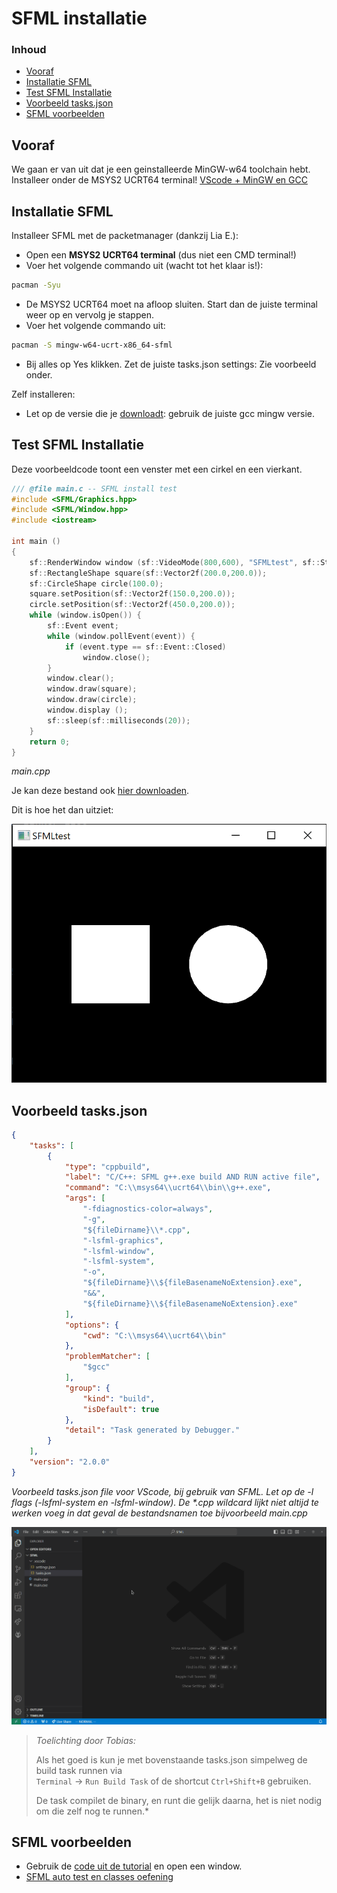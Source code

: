 # SFML installatie[](title-id) <!-- omit in toc -->

### Inhoud[](toc-id) <!-- omit in toc -->

- [Vooraf](#vooraf)
- [Installatie SFML](#installatie-sfml)
- [Test SFML Installatie](#test-sfml-installatie)
- [Voorbeeld tasks.json](#voorbeeld-tasksjson)
- [SFML voorbeelden](#sfml-voorbeelden)

## Vooraf

We gaan er van uit dat je een geinstalleerde MinGW-w64 toolchain hebt. Installeer onder de MSYS2 UCRT64 terminal!
[VScode + MinGW en GCC](https://code.visualstudio.com/docs/cpp/config-mingw)

## Installatie SFML

Installeer SFML met de packetmanager (dankzij Lia E.):

- Open een **MSYS2 UCRT64 terminal** (dus niet een CMD terminal!)
- Voer het volgende commando uit (wacht tot het klaar is!):

```bash
pacman -Syu
```
- De MSYS2 UCRT64 moet na afloop sluiten. Start dan de juiste terminal weer op en vervolg je stappen.
- Voer het volgende commando uit:

```bash
pacman -S mingw-w64-ucrt-x86_64-sfml
```

- Bij alles op Yes klikken.
Zet de juiste tasks.json settings:
Zie voorbeeld onder.

Zelf installeren:

- Let op de versie die je [downloadt](https://www.sfml-dev.org/download/sfml/2.5.1/): gebruik de juiste gcc mingw versie.

## Test SFML Installatie

Deze voorbeeldcode toont een venster met een cirkel en een vierkant.

```c++
/// @file main.c -- SFML install test
#include <SFML/Graphics.hpp>
#include <SFML/Window.hpp>
#include <iostream>

int main ()
{
    sf::RenderWindow window (sf::VideoMode(800,600), "SFMLtest", sf::Style::Default, sf::ContextSettings(0, 0, 2));
    sf::RectangleShape square(sf::Vector2f(200.0,200.0));
    sf::CircleShape circle(100.0);
    square.setPosition(sf::Vector2f(150.0,200.0));
    circle.setPosition(sf::Vector2f(450.0,200.0));
    while (window.isOpen()) {
        sf::Event event;
        while (window.pollEvent(event)) {
            if (event.type == sf::Event::Closed)
                window.close();
        }
        window.clear();
        window.draw(square);
        window.draw(circle);
        window.display ();
        sf::sleep(sf::milliseconds(20));
    }
    return 0;
}
```

*main.cpp*

Je kan deze bestand ook [hier downloaden](./test_sfml_installatie.cpp).

Dit is hoe het dan uitziet:

![test_sfml_installatie](./img/test_sfml_installatie.png)


## Voorbeeld tasks.json

```json
{
    "tasks": [
        {
            "type": "cppbuild",
            "label": "C/C++: SFML g++.exe build AND RUN active file",
            "command": "C:\\msys64\\ucrt64\\bin\\g++.exe",
            "args": [
                "-fdiagnostics-color=always",
                "-g",
                "${fileDirname}\\*.cpp",
                "-lsfml-graphics",
                "-lsfml-window",
                "-lsfml-system",
                "-o",
                "${fileDirname}\\${fileBasenameNoExtension}.exe",
                "&&",
                "${fileDirname}\\${fileBasenameNoExtension}.exe"
            ],
            "options": {
                "cwd": "C:\\msys64\\ucrt64\\bin"
            },
            "problemMatcher": [
                "$gcc"
            ],
            "group": {
                "kind": "build",
                "isDefault": true
            },
            "detail": "Task generated by Debugger."
        }
    ],
    "version": "2.0.0"
}
```

*Voorbeeld tasks.json file voor VScode, bij gebruik van SFML. Let op de -l flags (-lsfml-system en -lsfml-window). De \*.cpp wildcard lijkt niet altijd te werken voeg in dat geval de bestandsnamen toe bijvoorbeeld main.cpp*

![Uitleg van Tobias](./img/uitleg_toob01.png)
> *Toelichting door Tobias:*
>
> Als het goed is kun je met bovenstaande tasks.json simpelweg de build task runnen via  
> `Terminal` -> `Run Build Task` of de shortcut `Ctrl+Shift+B` gebruiken.
>
> De task compilet de binary, en runt die gelijk daarna, het is niet nodig om die zelf nog te runnen.*

## SFML voorbeelden

- Gebruik de [code uit de tutorial](https://www.sfml-dev.org/tutorials/2.6/window-window.php) en open een window.
- [SFML auto test en classes oefening](../inrichten-ontwikkelomgeving/sfml_auto_test/README.md)

